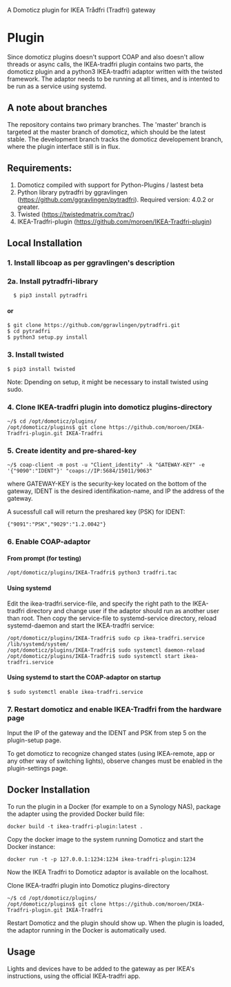 A Domoticz plugin for IKEA Trådfri (Tradfri) gateway

# Plugin

Since domoticz plugins doesn't support COAP and also doesn't allow threads or async calls, the IKEA-tradfri plugin contains two parts, the domoticz plugin and a python3 IKEA-tradfri adaptor written with the twisted framework. The adaptor needs to be running at all times, and is intented to be run as a service using systemd.

## A note about branches
The repository contains two primary branches. The 'master' branch is targeted at the master branch of domoticz, which should be the latest stable. The development branch tracks the domoticz developement branch, where the plugin interface still is in flux.

## Requirements:
1. Domoticz compiled with support for Python-Plugins / lastest beta
2. Python library pytradfri by ggravlingen (https://github.com/ggravlingen/pytradfri). Required version: 4.0.2 or greater.
3. Twisted (https://twistedmatrix.com/trac/)
3. IKEA-Tradfri-plugin (https://github.com/moroen/IKEA-Tradfri-plugin)

## Local Installation
### 1. Install libcoap as per ggravlingen's description
### 2a. Install pytradfri-library 
```shell
  $ pip3 install pytradfri
```

#### or

```
$ git clone https://github.com/ggravlingen/pytradfri.git
$ cd pytradfri
$ python3 setup.py install
```

### 3. Install twisted
```
$ pip3 install twisted
```
Note: Dpending on setup, it might be necessary to install twisted using sudo.

### 4. Clone IKEA-tradfri plugin into domoticz plugins-directory
```
~/$ cd /opt/domoticz/plugins/
/opt/domoticz/plugins$ git clone https://github.com/moroen/IKEA-Tradfri-plugin.git IKEA-Tradfri
```

### 5. Create identity and pre-shared-key 
```
~/$ coap-client -m post -u "Client_identity" -k "GATEWAY-KEY" -e '{"9090":"IDENT"}' "coaps://IP:5684/15011/9063"
```
where GATEWAY-KEY is the security-key located on the bottom of the gateway, IDENT is the desired identifikation-name, and IP the address of the gateway.

A sucessfull call will return the preshared key (PSK) for IDENT:
```
{"9091":"PSK","9029":"1.2.0042"}
```

### 6. Enable COAP-adaptor

#### From prompt (for testing)
```
/opt/domoticz/plugins/IKEA-Tradfri$ python3 tradfri.tac
```

#### Using systemd
Edit the ikea-tradfri.service-file, and specify the right path to the IKEA-tradfri directory and change user if the adaptor should run as another user than root. Then copy the service-file to systemd-service directory, reload systemd-daemon and start the IKEA-tradfri service:
```
/opt/domoticz/plugins/IKEA-Tradfri$ sudo cp ikea-tradfri.service /lib/systemd/system/
/opt/domoticz/plugins/IKEA-Tradfri$ sudo systemctl daemon-reload
/opt/domoticz/plugins/IKEA-Tradfri$ sudo systemctl start ikea-tradfri.service
```

#### Using systemd to start the COAP-adaptor on startup
```
$ sudo systemctl enable ikea-tradfri.service
```

### 7. Restart domoticz and enable IKEA-Tradfri from the hardware page
Input the IP of the gateway and the IDENT and PSK from step 5 on the plugin-setup page.

To get domoticz to recognize changed states (using IKEA-remote, app or any other way of switching lights), observe changes must be enabled in the plugin-settings page.

## Docker Installation

To run the plugin in a Docker (for example to on a Synology NAS), package the adapter using the provided Docker build file:
```
docker build -t ikea-tradfri-plugin:latest .
```

Copy the docker image to the system running Domoticz and start the Docker instance:
```
docker run -t -p 127.0.0.1:1234:1234 ikea-tradfri-plugin:1234
```

Now the IKEA Tradfri to Domoticz adaptor is available on the localhost.

Clone IKEA-tradfri plugin into Domoticz plugins-directory
```
~/$ cd /opt/domoticz/plugins/
/opt/domoticz/plugins$ git clone https://github.com/moroen/IKEA-Tradfri-plugin.git IKEA-Tradfri
```

Restart Domoticz and the plugin should show up. When the plugin is loaded, the adaptor running in the Docker is automatically used.

## Usage
Lights and devices have to be added to the gateway as per IKEA's instructions, using the official IKEA-tradfri app. 
